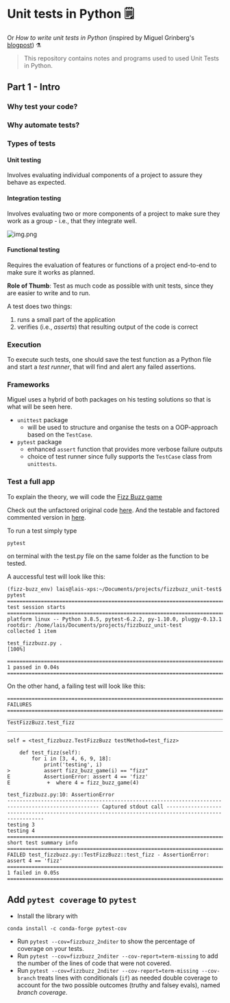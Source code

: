 # Unit tests in Python 🗒️
Or _How to write unit tests in Python_ (inspired by Miguel Grinberg's [blogpost](https://blog.miguelgrinberg.com/post/how-to-write-unit-tests-in-python-part-1-fizz-buzz)) ⚗️

> This repository contains notes and programs used to used Unit Tests in Python.
## Part 1 - Intro

### Why test your code?

### Why automate tests?

### Types of tests
#### Unit testing
Involves evaluating individual components of a project to assure they behave as expected.

#### Integration testing
Involves evaluating two or more components of a project to make sure they work as a group - i.e., that they integrate well.

![img.png](https://i.stack.imgur.com/yHGn1.gif)


#### Functional testing
Requires the evaluation of features or functions of a project end-to-end to make sure it works as planned.

**Role of Thumb**: Test as much code as possible with unit tests, since they are easier to write and to run.

A test does two things:
1. runs a small part of the application
2. verifies (i.e., _asserts_) that resulting output of the code is correct

### Execution
To execute such tests, one should save the test function as a Python file and start a _test runner_, that will find and 
alert any failed assertions.

### Frameworks
Miguel uses a hybrid of both packages on his testing solutions so that is what will be seen here.
+ `unittest` package
    - will be used to structure and organise the tests on a OOP-approach based on the `TestCase`.
+ `pytest` package
    - enhanced `assert` function that provides more verbose failure outputs
    - choice of test runner since fully supports the `TestCase` class from `unittests`. 
    
### Test a full app
To explain the theory, we will code the [Fizz Buzz game](https://en.wikipedia.org/wiki/Fizz_buzz)

Check out the unfactored original code [here](../fizzbuzz_1stiter.py). And the testable and factored commented version in
[here](../fizzbuzz_2nditer.py).

To run a test simply type
```shell
pytest
```
on terminal with the test.py file on the same folder as the function to be tested.

A auccessful test will look like this:
```shell
(fizz-buzz_env) lais@lais-xps:~/Documents/projects/fizzbuzz_unit-test$ pytest
==================================================================================================== test session starts =====================================================================================================
platform linux -- Python 3.8.5, pytest-6.2.2, py-1.10.0, pluggy-0.13.1
rootdir: /home/lais/Documents/projects/fizzbuzz_unit-test
collected 1 item                                                                                                                                                                                                             

test_fizzbuzz.py .                                                                                                                                                                                                     [100%]

===================================================================================================== 1 passed in 0.04s ======================================================================================================
```

On the other hand, a failing test will look like this:
```shell
========================================================================================================== FAILURES ==========================================================================================================
___________________________________________________________________________________________________ TestFizzBuzz.test_fizz ___________________________________________________________________________________________________

self = <test_fizzbuzz.TestFizzBuzz testMethod=test_fizz>

    def test_fizz(self):
        for i in [3, 4, 6, 9, 18]:
            print('testing', i)
>           assert fizz_buzz_game(i) == "fizz"
E           AssertionError: assert 4 == 'fizz'
E            +  where 4 = fizz_buzz_game(4)

test_fizzbuzz.py:10: AssertionError
---------------------------------------------------------------------------------------------------- Captured stdout call ----------------------------------------------------------------------------------------------------
testing 3
testing 4
================================================================================================== short test summary info ===================================================================================================
FAILED test_fizzbuzz.py::TestFizzBuzz::test_fizz - AssertionError: assert 4 == 'fizz'
===================================================================================================== 1 failed in 0.05s ======================================================================================================
```

## Add `pytest coverage` to `pytest`
- Install the library with
```shell
conda install -c conda-forge pytest-cov
```
- Run `pytest --cov=fizzbuzz_2nditer` to show the percentage of coverage on your tests.
- Run `pytest --cov=fizzbuzz_2nditer --cov-report=term-missing` to add the number of the lines of code that were not covered.
- Run `pytest --cov=fizzbuzz_2nditer --cov-report=term-missing --cov-branch` treats lines with conditionals (`if`) as 
  needed double coverage to account for the two possible outcomes (truthy and falsey evals), named _branch coverage_.